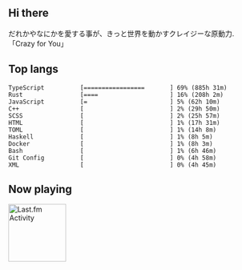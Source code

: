 <!-- deno-fmt-ignore-file -->
## Hi there

だれかやなにかを愛する事が、きっと世界を動かすクレイジーな原動力. 「Crazy for You」



## Top langs

```
TypeScript          [=================       ] 69% (885h 31m)
Rust                [====                    ] 16% (208h 2m)
JavaScript          [=                       ] 5% (62h 10m)
C++                 [                        ] 2% (29h 50m)
SCSS                [                        ] 2% (25h 57m)
HTML                [                        ] 1% (17h 31m)
TOML                [                        ] 1% (14h 8m)
Haskell             [                        ] 1% (8h 5m)
Docker              [                        ] 1% (8h 3m)
Bash                [                        ] 1% (6h 46m)
Git Config          [                        ] 0% (4h 58m)
XML                 [                        ] 0% (4h 45m)
```


## Now playing


<a href="https://github.com/kiosion/toru">
  <picture>
    <source media="(prefers-color-scheme: dark)" srcset="https://toru.kio.dev/api/v1/re-taro?blur&border_width=0&border_radius=26&theme=nord">
    <source media="(prefers-color-scheme: light)" srcset="https://toru.kio.dev/api/v1/re-taro?blur&border_width=0&border_radius=26&theme=light">
    <img alt="Last.fm Activity" src="https://toru.kio.dev/api/v1/re-taro?blur&border_width=0&border_radius=26" height="115" />
  </picture>
</a>
